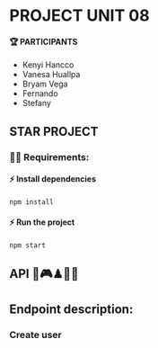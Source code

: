 # PROJECT UNIT 08

#### 🏆 PARTICIPANTS
  - Kenyi Hancco
  - Vanesa Huallpa
  - Bryam Vega
  - Fernando 
  - Stefany

## STAR PROJECT
### 🧑‍💻 Requirements:

#### ⚡ Install dependencies

####
    npm install
  ####

#### ⚡ Run the project 

####
    npm start
  ####

## API 👾🎮♟🎲📲

## Endpoint description:

### Create user